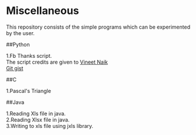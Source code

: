 # Miscellaneous
This repository consists of the simple programs which can be experimented by the user.

##Python  

1.Fb Thanks script.  
The script credits are given to [Vineet Naik](https://github.com/naiquevin)  
[Git gist](https://gist.github.com/naiquevin/5066745)  

##C  

1.Pascal's Triangle

##Java

1.Reading Xls file in java.    
2.Reading Xlsx file in java.    
3.Writing to xls file using jxls library.  

